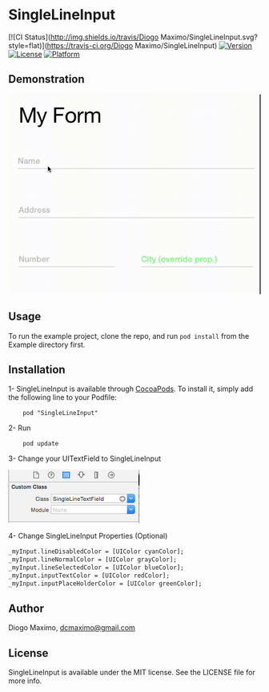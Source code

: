 # SingleLineInput

[![CI Status](http://img.shields.io/travis/Diogo Maximo/SingleLineInput.svg?style=flat)](https://travis-ci.org/Diogo Maximo/SingleLineInput)
[![Version](https://img.shields.io/cocoapods/v/SingleLineInput.svg?style=flat)](http://cocoadocs.org/docsets/SingleLineInput)
[![License](https://img.shields.io/cocoapods/l/SingleLineInput.svg?style=flat)](http://cocoadocs.org/docsets/SingleLineInput)
[![Platform](https://img.shields.io/cocoapods/p/SingleLineInput.svg?style=flat)](http://cocoadocs.org/docsets/SingleLineInput)

## Demonstration
![alt tag](screen.gif)

## Usage
To run the example project, clone the repo, and run `pod install` from the Example directory first.


## Installation
1- SingleLineInput is available through [CocoaPods](http://cocoapods.org). To install
it, simply add the following line to your Podfile:
```
    pod "SingleLineInput"
```

2- Run 
```
    pod update
```

3- Change your UITextField to SingleLineInput

![alt tag](custom_class.png)


4- Change SingleLineInput Properties (Optional)
```
_myInput.lineDisabledColor = [UIColor cyanColor];
_myInput.lineNormalColor = [UIColor grayColor];
_myInput.lineSelectedColor = [UIColor blueColor];
_myInput.inputTextColor = [UIColor redColor];
_myInput.inputPlaceHolderColor = [UIColor greenColor];
```

## Author

Diogo Maximo, dcmaximo@gmail.com

## License

SingleLineInput is available under the MIT license. See the LICENSE file for more info.




